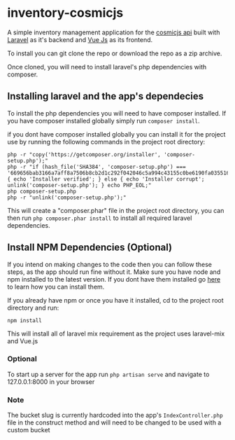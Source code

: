 # inventory-cosmicjs
A simple inventory management application for the [cosmicjs api](https://cosmicjs.com) built with [Laravel](http://laravel.com) as it's backend and [Vue Js](http://vuejs.org) as its frontend.

To install you can git clone the repo or download the repo as a zip archive.

Once cloned, you will need to install laravel's php dependencies with composer.

## Installing laravel and the app's dependecies
To install the php dependencies you will need to have composer installed.
If you have composer installed globally simply run `composer install`.

if you dont have composer installed globally you can install it for the project use by running the following commands in the project root directory:
```
php -r "copy('https://getcomposer.org/installer', 'composer-setup.php');"
php -r "if (hash_file('SHA384', 'composer-setup.php') === '669656bab3166a7aff8a7506b8cb2d1c292f042046c5a994c43155c0be6190fa0355160742ab2e1c88d40d5be660b410') { echo 'Installer verified'; } else { echo 'Installer corrupt'; unlink('composer-setup.php'); } echo PHP_EOL;"
php composer-setup.php
php -r "unlink('composer-setup.php');"
```
This will create a "composer.phar" file in the project root directory, you can then run `php composer.phar install` to install all required laravel dependencies.

## Install NPM Dependencies (Optional)
If you intend on making changes to the code then  you can follow these steps, as the app should run fine without it.
Make sure you have node and npm installed to the latest version. 
If you dont have them installed go [here](https://docs.npmjs.com/getting-started/installing-node) to learn how you can install them.

If you already have npm or once you have it installed, cd to the project root directory and run:
```
npm install
```
This will install all of laravel mix requirement as the project uses laravel-mix and Vue.js 

### Optional
To start up a server for the app run `php artisan serve` and navigate to 127.0.0.1:8000 in your browser

### Note
The bucket slug is currently hardcoded into the app's `IndexController.php` file in the construct method and will need to be changed to be used with a custom bucket
